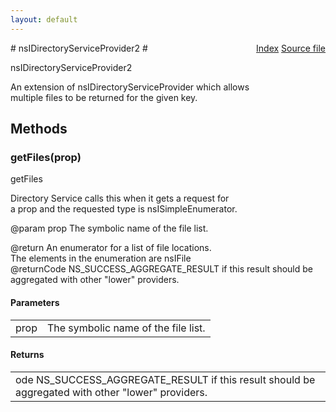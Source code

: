 ```yaml
---
layout: default
---
```

<div class='links' style='float:right'><a href="../index.html">Index</a>
<a href="http://dxr.mozilla.org/mozilla-central/source/xpcom/io/nsIDirectoryService.idl">Source file</a>
</div>
# nsIDirectoryServiceProvider2 #
  
nsIDirectoryServiceProvider2  
  
An extension of nsIDirectoryServiceProvider which allows  
multiple files to be returned for the given key.  
  

## Methods ##

### getFiles(prop) ###
  
getFiles  
  
Directory Service calls this when it gets a request for  
a prop and the requested type is nsISimpleEnumerator.  
  
@param prop         The symbolic name of the file list.  
  
@return             An enumerator for a list of file locations.  
                    The elements in the enumeration are nsIFile  
@returnCode         NS_SUCCESS_AGGREGATE_RESULT if this result should be  
                    aggregated with other "lower" providers.  
  

#### Parameters ####

<table>

<tr>
<td>prop</td>
<td>The symbolic name of the file list.  
</td>
</tr>

</table>

#### Returns ####

<table>

<tr>
<td>ode         NS_SUCCESS_AGGREGATE_RESULT if this result should be  
                    aggregated with other "lower" providers.  
</td>
</tr>

</table>

